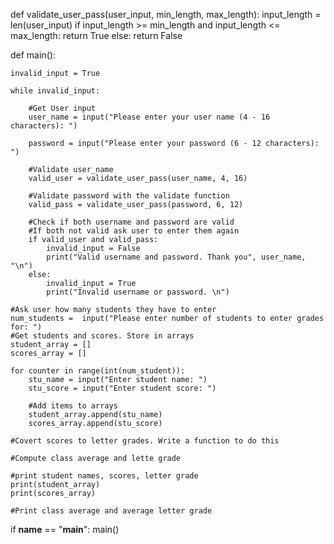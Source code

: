 
def validate_user_pass(user_input, min_length, max_length):
    input_length = len(user_input)
    if input_length >= min_length and input_length <= max_length:
        return True
    else:
        return False
 
def main():

    invalid_input = True
    
    while invalid_input:
        
        #Get User input
        user_name = input("Please enter your user name (4 - 16 characters): ")

        password = input("Please enter your password (6 - 12 characters): ")

        #Validate user_name
        valid_user = validate_user_pass(user_name, 4, 16)

        #Validate password with the validate function
        valid_pass = validate_user_pass(password, 6, 12)

        #Check if both username and password are valid
        #If both not valid ask user to enter them again
        if valid_user and valid_pass:
            invalid_input = False
            print("Valid username and password. Thank you", user_name, "\n")
        else:
            invalid_input = True
            print("Invalid username or password. \n")

    #Ask user how many students they have to enter
    num_students =  input("Please enter number of students to enter grades for: ")
    #Get students and scores. Store in arrays
    student_array = []
    scores_array = []

    for counter in range(int(num_student)):
        stu_name = input("Enter student name: ")
        stu_score = input("Enter student score: ")

        #Add items to arrays
        student_array.append(stu_name)
        scores_array.append(stu_score)
                        
    #Covert scores to letter grades. Write a function to do this
    
    #Compute class average and lette grade
        
    #print student names, scores, letter grade
    print(student_array)
    print(scores_array)

    #Print class average and average letter grade

    
if __name__ == "__main__":
    main()

